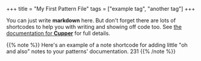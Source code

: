 +++
title = "My First Pattern File"
tags = ["example tag", "another tag"]
+++

You can just write **markdown** here. But don't forget there are lots of shortcodes to help you with writing and showing off code too. See [the documentation for **Cupper**](https://thepaciellogroup.github.io/cupper/) for full details.

{{% note %}}
Here's an example of a note shortcode for adding little "oh and also" notes to your patterns' documentation. 231
{{% /note %}}
